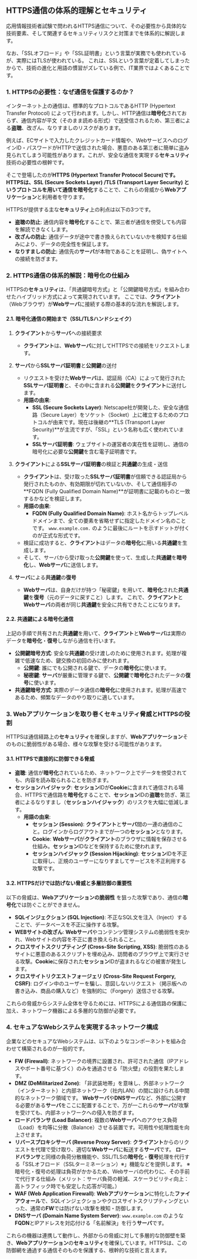## HTTPS通信の体系的理解とセキュリティ

応用情報技術者試験で問われるHTTPS通信について、その必要性から具体的な技術要素、そして関連するセキュリティリスクと対策までを体系的に解説します。

なお、「SSLオフロード」や「SSL証明書」という言葉が実務でも使われているが、実際にはTLSが使われている。
これは、SSLという言葉が定着してしまったからで、技術の進化と用語の慣習がズレている例で、IT業界ではよくあることです。

### 1. HTTPSの必要性：なぜ通信を保護するのか？

インターネット上の通信は、標準的なプロトコルであるHTTP (Hypertext Transfer Protocol) によって行われます。しかし、HTTP通信は**暗号化**されておらず、通信内容が平文（そのまま読める形式）で送受信されるため、第三者による**盗聴**、改ざん、なりすましのリスクがあります。

例えば、ECサイトで入力したクレジットカード情報や、WebサービスへのログインID・パスワードがHTTPで送信された場合、悪意のある第三者に簡単に盗み見られてしまう可能性があります。これが、安全な通信を実現する**セキュリティ**技術の必要性の根幹です。

そこで登場したのが**HTTPS (Hypertext Transfer Protocol Secure)**です。 HTTPSは、SSL (Secure Sockets Layer) /TLS (Transport Layer Security) というプロトコルを用いて通信を**暗号化**することで、これらの脅威から**Webアプリケーション**と利用者を守ります。

HTTPSが提供する主な**セキュリティ**上の利点は以下の3つです。

*   **盗聴の防止**: 通信内容を**暗号化**することで、第三者が通信を傍受しても内容を解読できなくします。
*   **改ざんの防止**: 通信データが途中で書き換えられていないかを検知する仕組みにより、データの完全性を保証します。
*   **なりすましの防止**: 通信先の**サーバ**が本物であることを証明し、偽サイトへの接続を防ぎます。

### 2. HTTPS通信の体系的解説：暗号化の仕組み

HTTPSの**セキュリティ**は、「共通鍵暗号方式」と「公開鍵暗号方式」を組み合わせたハイブリッド方式によって実現されています。 ここでは、**クライアント**（Webブラウザ）が**Webサーバ**に接続する際の基本的な流れを解説します。

#### 2.1. 暗号化通信の開始まで（SSL/TLSハンドシェイク）

1.  **クライアント**から**サーバ**への接続要求
    *   **クライアント**は、**Webサーバ**に対してHTTPSでの接続をリクエストします。

2.  **サーバ**から**SSLサーバ証明書**と**公開鍵**の送付
    *   リクエストを受けた**Webサーバ**は、認証局（CA）によって発行された**SSLサーバ証明書**と、その中に含まれる**公開鍵**を**クライアント**に送付します。
    *   **用語の由来**:
        *   **SSL (Secure Sockets Layer)**: Netscape社が開発した、安全な通信路（Secure Layer）をソケット（Socket）上に確立するためのプロトコルが由来です。現在は後継の**TLS (Transport Layer Security)**が主流ですが、「SSL」という名称も広く使われています。
        *   **SSLサーバ証明書**: ウェブサイトの運営者の実在性を証明し、通信の暗号化に必要な**公開鍵**を含む電子証明書です。

3.  **クライアント**による**SSLサーバ証明書**の検証と**共通鍵**の生成・送信
    *   **クライアント**は、受け取った**SSLサーバ証明書**が信頼できる認証局から発行されたものか、有効期限が切れていないか、そして通信相手の**FQDN (Fully Qualified Domain Name)**が証明書に記載のものと一致するかなどを検証します。
    *   **用語の由来**:
        *   **FQDN (Fully Qualified Domain Name)**: ホスト名からトップレベルドメインまで、全ての要素を省略せずに指定したドメイン名のことです。 `www.example.com.` のように最後にルートを示すドットが付くのが正式な形式です。
    *   検証に成功すると、**クライアント**はデータの**暗号化**に用いる**共通鍵**を生成します。
    *   そして、サーバから受け取った**公開鍵**を使って、生成した**共通鍵**を**暗号化**し、**Webサーバ**に送信します。

4.  **サーバ**による**共通鍵**の**復号**
    *   **Webサーバ**は、自身だけが持つ「秘密鍵」を用いて、**暗号化**された**共通鍵**を**復号**（元のデータに戻すこと）します。 これで、**クライアント**と**Webサーバ**の両者が同じ**共通鍵**を安全に共有できたことになります。

#### 2.2. 共通鍵による暗号化通信

上記の手順で共有された**共通鍵**を用いて、**クライアント**と**Webサーバ**は実際のデータを**暗号化**・**復号**しながら通信を行います。

*   **公開鍵暗号方式**: 安全な**共通鍵**の受け渡しのために使用されます。処理が複雑で低速なため、鍵交換の初回のみに使われます。
    *   **公開鍵**: 誰にでも公開される鍵で、データの**暗号化**に使います。
    *   **秘密鍵**: **サーバ**が厳重に管理する鍵で、**公開鍵**で**暗号化**されたデータの**復号**に使います。
*   **共通鍵暗号方式**: 実際のデータ通信の**暗号化**に使用されます。処理が高速であるため、頻繁なデータのやり取りに適しています。

### 3. Webアプリケーションを取り巻くセキュリティ脅威とHTTPSの役割

HTTPSは通信経路上の**セキュリティ**を確保しますが、**Webアプリケーション**そのものに脆弱性がある場合、様々な攻撃を受ける可能性があります。

#### 3.1. HTTPSで直接的に防御できる脅威

*   **盗聴**: 通信が**暗号化**されているため、ネットワーク上でデータを傍受されても、内容を読み取られることを防ぎます。
*   **セッションハイジャック**: **セッション**IDが**Cookie**に含まれて通信される場合、HTTPSで通信路を**暗号化**することで、**セッション**IDの**盗聴**を防ぎ、第三者によるなりすまし（**セッションハイジャック**）のリスクを大幅に低減します。
    *   **用語の由来**:
        *   **セッション (Session)**: **クライアント**と**サーバ**間の一連の通信のこと。ログインからログアウトまでが一つの**セッション**となります。
        *   **Cookie**: **Webサーバ**が**クライアント**のブラウザに情報を保存させる仕組み。**セッション**IDなどを保持するために使われます。
        *   **セッションハイジャック (Session Hijacking)**: **セッション**IDを不正に取得し、正規のユーザーになりすましてサービスを不正利用する攻撃です。

#### 3.2. HTTPSだけでは防げない脅威と多層防御の重要性

以下の脅威は、**Webアプリケーションの脆弱性** を狙った攻撃であり、通信の**暗号化**では防ぐことができません。

*   **SQLインジェクション (SQL Injection)**: 不正なSQL文を注入（Inject）することで、データベースを不正に操作する攻撃。
*   **WEBサイトの改ざん**: **Webサーバ**やコンテンツ管理システムの脆弱性を突かれ、Webサイトの内容を不正に書き換えられること。
*   **クロスサイトスクリプティング (Cross-Site Scripting, XSS)**: 脆弱性のあるサイトに悪意のあるスクリプトを埋め込み、訪問者のブラウザ上で実行させる攻撃。**Cookie**に保存された**セッション**IDが盗まれるなどの被害が発生します。
*   **クロスサイトリクエストフォージェリ (Cross-Site Request Forgery, CSRF)**: ログイン中のユーザーを騙し、意図しないリクエスト（掲示板への書き込み、商品の購入など）を強制的に（Forgery）送信させる攻撃。

これらの脅威からシステム全体を守るためには、HTTPSによる通信路の保護に加え、ネットワーク機器による多層的な防御が必要です。

### 4. セキュアなWebシステムを実現するネットワーク構成

企業などのセキュアなWebシステムは、以下のようなコンポーネントを組み合わせて構築されるのが一般的です。

*   **FW (Firewall)**: ネットワークの境界に設置され、許可された通信（IPアドレスやポート番号に基づく）のみを通過させる「防火壁」の役割を果たします。
*   **DMZ (DeMilitarized Zone)**: 「非武装地帯」を意味し、外部ネットワーク（インターネット）と内部ネットワーク（社内LAN）の間に設けられる中間的なネットワーク領域です。 **Webサーバ**や**DNSサーバ**など、外部に公開する必要がある**サーバ**をここに配置することで、万が一これらの**サーバ**が攻撃を受けても、内部ネットワークへの侵入を防ぎます。
*   **ロードバランサ (Load Balancer)**: 複数の**Webサーバ**へのアクセス負荷（Load）を均等に分散（Balance）させる装置です。可用性や処理性能を向上させます。
*   **リバースプロキシサーバ (Reverse Proxy Server)**: **クライアント**からのリクエストを代理で受け取り、適切な**Webサーバ**に転送する**サーバ**です。 **ロードバランサ**と同様の負荷分散機能や、SSL/TLSの**暗号化**・**復号**処理を代行する「SSLオフロード（SSLターミネーション）※」機能などを提供します。
※暗号化・復号の処理は負荷がかかるため、Webサーバの代わりに、その手前で代行する仕組み（メリット：サーバ負荷の軽減、スケーラビリティ向上：高トラフィック時でも安定した応答が可能。）
*   **WAF (Web Application Firewall)**: **Webアプリケーション**に特化した**ファイアウォール**で、SQLインジェクションやクロスサイトスクリプティングといった、通常の**FW**では防げない攻撃を検知・防御します。
*   **DNSサーバ (Domain Name System Server)**: `www.example.com` のような**FQDN**とIPアドレスを対応付ける「名前解決」を行う**サーバ**です。

これらの機器は連携して動作し、外部からの脅威に対して多層的な防御壁を築き、**Webアプリケーション**の**セキュリティ**を確保しています。HTTPSは、この防御網を通過する通信そのものを保護する、根幹的な技術と言えます。